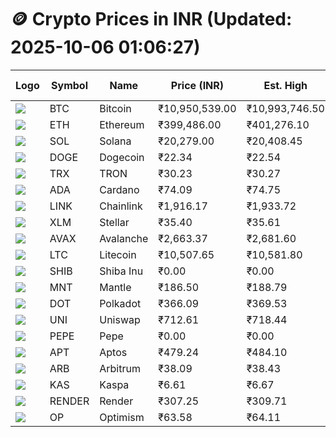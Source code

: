# 🪙 Crypto Prices in INR (Updated: 2025-10-06 01:06:27)

| Logo | Symbol | Name       | Price (INR) | Est. High | Est. Low | Gross Profit | Fees | Net Profit | ROI % |
|------|--------|------------|-------------|-----------|----------|---------------|------|-------------|--------|
| ![](https://coin-images.coingecko.com/coins/images/1/large/bitcoin.png?1696501400) | BTC    | Bitcoin    | ₹10,950,539.00 | ₹10,993,746.50 | ₹10,907,331.50 | ₹792.27 | ₹200.00 | ₹592.27 | 0.59% |
| ![](https://coin-images.coingecko.com/coins/images/279/large/ethereum.png?1696501628) | ETH    | Ethereum   | ₹399,486.00 | ₹401,276.10 | ₹397,695.90 | ₹900.24 | ₹200.00 | ₹700.24 | 0.70% |
| ![](https://coin-images.coingecko.com/coins/images/4128/large/solana.png?1718769756) | SOL    | Solana     | ₹20,279.00 | ₹20,408.45 | ₹20,149.55 | ₹1,284.89 | ₹200.00 | ₹1,084.89 | 1.08% |
| ![](https://coin-images.coingecko.com/coins/images/5/large/dogecoin.png?1696501409) | DOGE   | Dogecoin   | ₹22.34 | ₹22.54 | ₹22.14 | ₹1,761.12 | ₹200.00 | ₹1,561.12 | 1.56% |
| ![](https://coin-images.coingecko.com/coins/images/1094/large/tron-logo.png?1696502193) | TRX    | TRON       | ₹30.23 | ₹30.27 | ₹30.19 | ₹248.41 | ₹200.00 | ₹48.41 | 0.05% |
| ![](https://coin-images.coingecko.com/coins/images/975/large/cardano.png?1696502090) | ADA    | Cardano    | ₹74.09 | ₹74.75 | ₹73.43 | ₹1,810.00 | ₹200.00 | ₹1,610.00 | 1.61% |
| ![](https://coin-images.coingecko.com/coins/images/877/large/chainlink-new-logo.png?1696502009) | LINK   | Chainlink  | ₹1,916.17 | ₹1,933.72 | ₹1,898.62 | ₹1,848.39 | ₹200.00 | ₹1,648.39 | 1.65% |
| ![](https://coin-images.coingecko.com/coins/images/100/large/fmpFRHHQ_400x400.jpg?1735231350) | XLM    | Stellar    | ₹35.40 | ₹35.61 | ₹35.19 | ₹1,219.25 | ₹200.00 | ₹1,019.25 | 1.02% |
| ![](https://coin-images.coingecko.com/coins/images/12559/large/Avalanche_Circle_RedWhite_Trans.png?1696512369) | AVAX   | Avalanche  | ₹2,663.37 | ₹2,681.60 | ₹2,645.14 | ₹1,378.57 | ₹200.00 | ₹1,178.57 | 1.18% |
| ![](https://coin-images.coingecko.com/coins/images/2/large/litecoin.png?1696501400) | LTC    | Litecoin   | ₹10,507.65 | ₹10,581.80 | ₹10,433.50 | ₹1,421.29 | ₹200.00 | ₹1,221.29 | 1.22% |
| ![](https://coin-images.coingecko.com/coins/images/11939/large/shiba.png?1696511800) | SHIB   | Shiba Inu  | ₹0.00 | ₹0.00 | ₹0.00 | ₹1,505.03 | ₹200.00 | ₹1,305.03 | 1.31% |
| ![](https://coin-images.coingecko.com/coins/images/30980/large/Mantle-Logo-mark.png?1739213200) | MNT    | Mantle     | ₹186.50 | ₹188.79 | ₹184.21 | ₹2,490.14 | ₹200.00 | ₹2,290.14 | 2.29% |
| ![](https://coin-images.coingecko.com/coins/images/12171/large/polkadot.png?1696512008) | DOT    | Polkadot   | ₹366.09 | ₹369.53 | ₹362.65 | ₹1,898.54 | ₹200.00 | ₹1,698.54 | 1.70% |
| ![](https://coin-images.coingecko.com/coins/images/12504/large/uniswap-logo.png?1720676669) | UNI    | Uniswap    | ₹712.61 | ₹718.44 | ₹706.78 | ₹1,649.02 | ₹200.00 | ₹1,449.02 | 1.45% |
| ![](https://coin-images.coingecko.com/coins/images/29850/large/pepe-token.jpeg?1696528776) | PEPE   | Pepe       | ₹0.00 | ₹0.00 | ₹0.00 | ₹1,413.97 | ₹200.00 | ₹1,213.97 | 1.21% |
| ![](https://coin-images.coingecko.com/coins/images/26455/large/aptos_round.png?1696525528) | APT    | Aptos      | ₹479.24 | ₹484.10 | ₹474.38 | ₹2,050.27 | ₹200.00 | ₹1,850.27 | 1.85% |
| ![](https://coin-images.coingecko.com/coins/images/16547/large/arb.jpg?1721358242) | ARB    | Arbitrum   | ₹38.09 | ₹38.43 | ₹37.75 | ₹1,779.94 | ₹200.00 | ₹1,579.94 | 1.58% |
| ![](https://coin-images.coingecko.com/coins/images/25751/large/kaspa-icon-exchanges.png?1696524837) | KAS    | Kaspa      | ₹6.61 | ₹6.67 | ₹6.55 | ₹1,924.55 | ₹200.00 | ₹1,724.55 | 1.72% |
| ![](https://coin-images.coingecko.com/coins/images/11636/large/rndr.png?1696511529) | RENDER | Render     | ₹307.25 | ₹309.71 | ₹304.79 | ₹1,614.23 | ₹200.00 | ₹1,414.23 | 1.41% |
| ![](https://coin-images.coingecko.com/coins/images/25244/large/Optimism.png?1696524385) | OP     | Optimism   | ₹63.58 | ₹64.11 | ₹63.05 | ₹1,679.61 | ₹200.00 | ₹1,479.61 | 1.48% |
